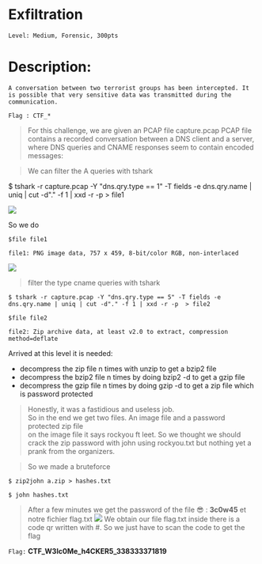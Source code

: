 #  Exfiltration
```
Level: Medium, Forensic, 300pts 
```

# Description: 
```
A conversation between two terrorist groups has been intercepted. It is possible that very sensitive data was transmitted during the communication.

Flag : CTF_*

```

>For this challenge, we are given an PCAP file capture.pcap 
PCAP file contains a recorded conversation between a DNS client and a server, where DNS queries and CNAME responses seem to contain encoded messages:

>We can filter the A queries with tshark 

$ tshark -r capture.pcap -Y "dns.qry.type == 1" -T fields -e dns.qry.name | uniq | cut -d"." -f 1 | xxd -r -p  > file1

<img src="File/file1.png">

So we do 

`$file file1`
```
file1: PNG image data, 757 x 459, 8-bit/color RGB, non-interlaced
```
<img src="File/file2.png">

 > filter the type cname queries with tshark 
 
`$ tshark -r capture.pcap -Y "dns.qry.type == 5" -T fields -e dns.qry.name | uniq | cut -d"." -f 1 | xxd -r -p  > file2`

`$file file2`
```
file2: Zip archive data, at least v2.0 to extract, compression method=deflate
```

Arrived at this level it is needed:
* decompress the zip file n times with unzip to get a bzip2 file  
* decompress the bzip2 file n times by doing bzip2 -d to get a gzip file 
* decompress the gzip file n times by doing gzip -d to get a zip file which is password protected 

>Honestly, it was a fastidious and useless job.  
So in the end we get two files. An image file and a password protected zip file  
on the image file it says rockyou ft leet. So we thought we should crack the zip password with john using rockyou.txt but nothing yet a prank from the organizers. 

>So we made a bruteforce 

`$ zip2john a.zip > hashes.txt `

`$ john hashes.txt` 

>After a few minutes we get the password of the file 😎 : **3c0w45** et notre fichier flag.txt <img src="File/flag_exifl.txt">
We obtain our file flag.txt inside there is a code qr written with #. So we just have to scan the code to get the flag 

```Flag:``` **CTF_W3lc0Me_h4CKER5_338333371819**
